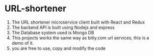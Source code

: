 # URL-shortener
1. The URL shortener microservice client built with React and Redux
2. The backend API is built using Nodejs and express
3. The Database system used is Mongo DB
4. This projects works the same way as bitly.com url services, this is a demo of it.
5. you are free to use, copy and modify the code
